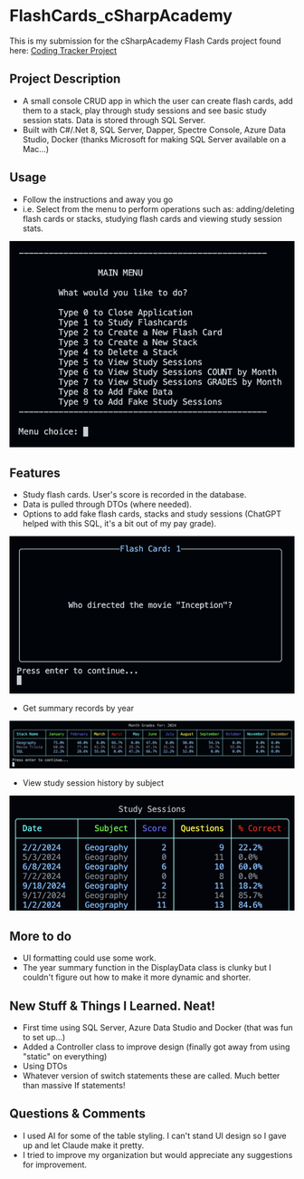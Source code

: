 # FlashCards_cSharpAcademy

This is my submission for the cSharpAcademy Flash Cards project found here: [Coding Tracker Project](https://thecsharpacademy.com/project/14/flashcards)


## Project Description
- A small console CRUD app in which the user can create flash cards, add them to a stack, play through study sessions and see basic study session stats. Data is stored through SQL Server.
- Built with C#/.Net 8, SQL Server, Dapper, Spectre Console, Azure Data Studio, Docker (thanks Microsoft for making SQL Server available on a Mac...)


## Usage
- Follow the instructions and away you go
- i.e. Select from the menu to perform operations such as: adding/deleting flash cards or stacks, studying flash cards and viewing study session stats.

![main menu](/images/mainmenu3.png)

## Features
- Study flash cards. User's score is recorded in the database.
- Data is pulled through DTOs (where needed).
- Options to add fake flash cards, stacks and study sessions (ChatGPT helped with this SQL, it's a bit out of my pay grade).


![flash card](/images/flashcard.png)


- Get summary records by year


![summary year](/images/fcsummary.png)


- View study session history by subject


![coding goal progress](/images/studysessions.png)


## More to do
- UI formatting could use some work.
- The year summary function in the DisplayData class is clunky but I couldn't figure out how to make it more dynamic and shorter.


## New Stuff & Things I Learned. Neat!
- First time using SQL Server, Azure Data Studio and Docker (that was fun to set up...)
- Added a Controller class to improve design (finally got away from using "static" on everything)
- Using DTOs
- Whatever version of switch statements these are called. Much better than massive If statements!


## Questions & Comments
- I used AI for some of the table styling. I can't stand UI design so I gave up and let Claude make it pretty.
- I tried to improve my organization but would appreciate any suggestions for improvement.
